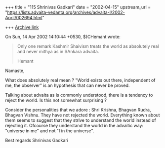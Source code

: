 +++
title = "115 Shrinivas Gadkari"
date = "2002-04-15"
upstream_url = "https://lists.advaita-vedanta.org/archives/advaita-l/2002-April/002694.html"

+++
[Archive link](https://lists.advaita-vedanta.org/archives/advaita-l/2002-April/002694.html)

On Sun, 14 Apr 2002 14:10:44 +0530, $)CHemant <reachhemant at ETH.NET> wrote:

>Only one remark
>Kashmir Shaivism treats the world as absolutely real and never mithya as in
>SAnkara advaita.
>
>Hemant

Namaste,

What does absolutely real mean ? "World exists out there, independent
of me, the observer" is an hypothesis that can never be proved.

Talking about advaita as is commonly understood, there is a tendency
to reject the world. Is this not somewhat surprising ?

Consider the personalities that we adore : Shri Krishna, Bhagvan Rudra,
Bhagvan Vishnu. They have not rejected the world. Everything known about
them seems to suggest that they strive to understand the world instead
of rejecting it. Ofcourse they understand the world in the advaitic way:
"universe in me" and not "I in the universe".

Best regards
Shrinivas Gadkari

